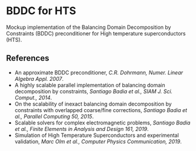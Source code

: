 # BDDC for HTS

Mockup implementation of the Balancing Domain Decomposition by Constraints (BDDC) preconditioner for High temperature superconductors (HTS). 

## References
- An approximate BDDC preconditioner, *C.R. Dohrmann, Numer. Linear Algebra Appl. 2007*.
- A highly scalable parallel implementation of balancing domain decomposition by constraints, *Santiago Badia et al., SIAM J. Sci. Comput., 2014*.
- On the scalability of inexact balancing domain decomposition by constraints with overlapped coarse/fine corrections, *Santiago Badia et al., Parallel Computing 50, 2015*.
- Scalable solvers for complex electromagnetic problems, *Santiago Badia et al., Finite Elements in Analysis and Design 161, 2019*.
- Simulation of High Temperature Superconductors and experimental validation, *Marc Olm et al., Computer Physics Communication, 2019*.

